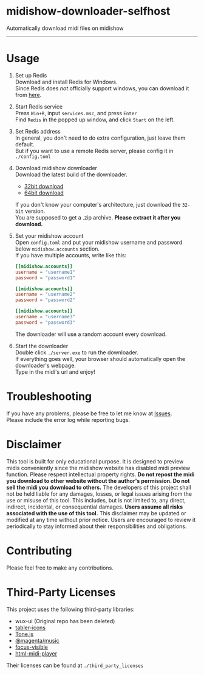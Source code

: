 # midishow-downloader-selfhost
 Automatically download midi files on midishow
- - -
# Usage
1. Set up Redis  
Download and install Redis for Windows.  
   Since Redis does *not* officially support windows, you can download it from [here](https://github.com/tporadowski/redis/releases/tag/v5.0.14.1).
   
2. Start Redis service  
Press `Win+R`, input `services.msc`, and press `Enter`  
   Find `Redis` in the popped up window, and click `Start` on the left.
   
3. Set Redis address  
In general, you don't need to do extra configuration, just leave them default.  
   But if you want to use a remote Redis server, please config it in `./config.toml`

4. Download midishow downloader  
Download the latest build of the downloader.  
   - [32bit download](https://nightly.link/Saobby/midishow-downloader-selfhost/workflows/build.yaml/main/midishow_downloader-x86.zip)
    - [64bit download](https://nightly.link/Saobby/midishow-downloader-selfhost/workflows/build.yaml/main/midishow_downloader-x64.zip)
    
    If you don't know your computer's architecture, just download the `32-bit` version.  
    You are supposed to get a .zip archive. **Please extract it after you download.**

5. Set your midishow account  
Open `config.toml` and put your midishow username and password below `midishow.accounts` section.  
   If you have multiple accounts, write like this:  
    ```toml
    [[midishow.accounts]]
    username = "username1"
    password = "password1"
    
    [[midishow.accounts]]
    username = "username2"
    password = "password2"
    
    [[midishow.accounts]]
    username = "username3"
    password = "password3"
    ```
   The downloader will use a random account every download.

6. Start the downloader  
Double click `./server.exe` to run the downloader.  
   If everything goes well, your browser should automatically open the downloader's webpage.  
   Type in the midi's url and enjoy!
# Troubleshooting
If you have any problems, please be free to let me know at [Issues](https://github.com/Saobby/midishow-downloader-selfhost/issues).  
Please include the error log while reporting bugs.
# Disclaimer
This tool is built for only educational purpose. It is designed to preview midis conveniently since the midishow website has disabled midi preview function. Please respect intellectual property rights. **Do not repost the midi you download to other website without the author's permission. Do not sell the midi you download to others.** The developers of this project shall not be held liable for any damages, losses, or legal issues arising from the use or misuse of this tool. This includes, but is not limited to, any direct, indirect, incidental, or consequential damages. **Users assume all risks associated with the use of this tool.** This disclaimer may be updated or modified at any time without prior notice. Users are encouraged to review it periodically to stay informed about their responsibilities and obligations.
# Contributing
Please feel free to make any contributions.
# Third-Party Licenses
This project uses the following third-party libraries:  
- wux-ui (Original repo has been deleted)
- [tabler-icons](https://github.com/tabler/tabler-icons)
- [Tone.js](https://www.npmjs.com/package/tone)
- [@magenta/music](https://www.npmjs.com/package/@magenta/music)
- [focus-visible](https://www.npmjs.com/package/focus-visible)
- [html-midi-player](https://www.npmjs.com/package/html-midi-player)

Their licenses can be found at `./third_party_licenses`
